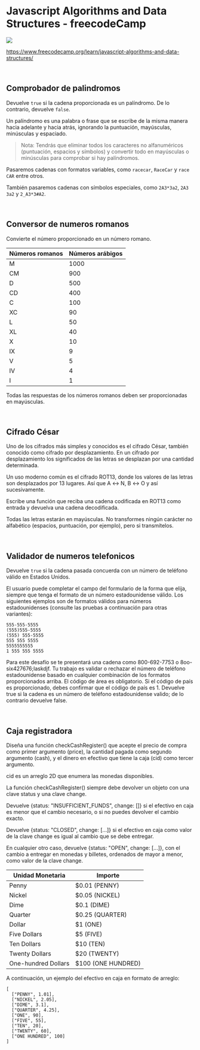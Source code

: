 # Javascript Algorithms and Data Structures - freecodeCamp

![](https://img.shields.io/badge/Code-Javascript-informational?style=flat&logo=javascript&logoColor=yellow&color=f0db4f)

https://www.freecodecamp.org/learn/javascript-algorithms-and-data-structures/

<br>

## Comprobador de palindromos
Devuelve ```true``` si la cadena proporcionada es un palíndromo. De lo contrario, devuelve ```false```.

Un palíndromo es una palabra o frase que se escribe de la misma manera hacia adelante y hacia atrás, ignorando la puntuación, mayúsculas, minúsculas y espaciado.

> Nota: Tendrás que eliminar todos los caracteres no alfanuméricos (puntuación, espacios y símbolos) y convertir todo en mayúsculas o minúsculas para comprobar si hay palíndromos.

Pasaremos cadenas con formatos variables, como ```racecar```, ```RaceCar``` y ```race CAR``` entre otros.

También pasaremos cadenas con símbolos especiales, como ```2A3*3a2```, ```2A3 3a2``` y ```2_A3*3#A2```.

<br>

## Conversor de numeros romanos
Convierte el número proporcionado en un número romano.

| Números romanos | Números arábigos |
| --- | --- |
| M | 1000 |
| CM | 900 |
| D | 500 |
| CD | 400 |
| C	| 100 |
| XC | 90 |
| L	| 50 |
| XL | 40 |
| X | 10 |
| IX | 9 |
| V	| 5 |
| IV | 4 |
| I | 1 |

Todas las respuestas de los números romanos deben ser proporcionadas en mayúsculas.

<br>

## Cifrado César
Uno de los cifrados más simples y conocidos es el cifrado César, también conocido como cifrado por desplazamiento. En un cifrado por desplazamiento los significados de las letras se desplazan por una cantidad determinada.

Un uso moderno común es el cifrado ROT13, donde los valores de las letras son desplazados por 13 lugares. Así que A ↔ N, B ↔ O y así sucesivamente.

Escribe una función que reciba una cadena codificada en ROT13 como entrada y devuelva una cadena decodificada.

Todas las letras estarán en mayúsculas. No transformes ningún carácter no alfabético (espacios, puntuación, por ejemplo), pero si transmítelos.

<br>

## Validador de numeros telefonicos 

Devuelve ```true``` si la cadena pasada concuerda con un número de teléfono válido en Estados Unidos.

El usuario puede completar el campo del formulario de la forma que elija, siempre que tenga el formato de un número estadounidense válido. Los siguientes ejemplos son de formatos válidos para números estadounidenses (consulte las pruebas a continuación para otras variantes):

```
555-555-5555
(555)555-5555
(555) 555-5555
555 555 5555
5555555555
1 555 555 5555
```

Para este desafío se te presentará una cadena como 800-692-7753 o 8oo-six427676;laskdjf. Tu trabajo es validar o rechazar el número de teléfono estadounidense basado en cualquier combinación de los formatos proporcionados arriba. El código de área es obligatorio. Si el código de país es proporcionado, debes confirmar que el código de país es 1. Devuelve true si la cadena es un número de teléfono estadounidense valido; de lo contrario devuelve false.


<br>

## Caja registradora

Diseña una función checkCashRegister() que acepte el precio de compra como primer argumento (price), la cantidad pagada como segundo argumento (cash), y el dinero en efectivo que tiene la caja (cid) como tercer argumento.

cid es un arreglo 2D que enumera las monedas disponibles.

La función checkCashRegister() siempre debe devolver un objeto con una clave status y una clave change.

Devuelve {status: "INSUFFICIENT_FUNDS", change: []} si el efectivo en caja es menor que el cambio necesario, o si no puedes devolver el cambio exacto.

Devuelve {status: "CLOSED", change: [...]} si el efectivo en caja como valor de la clave change es igual al cambio que se debe entregar.

En cualquier otro caso, devuelve {status: "OPEN", change: [...]}, con el cambio a entregar en monedas y billetes, ordenados de mayor a menor, como valor de la clave change.

| Unidad Monetaria | Importe |
| --- | --- |
| Penny	| $0.01 (PENNY) |
| Nickel | $0.05 (NICKEL) |
| Dime | $0.1 (DIME) |
| Quarter | $0.25 (QUARTER) |
| Dollar | $1 (ONE) |
| Five Dollars | $5 (FIVE) |
| Ten Dollars | $10 (TEN) |
| Twenty Dollars | $20 (TWENTY) |
| One-hundred Dollars |	$100 (ONE HUNDRED) |

A continuación, un ejemplo del efectivo en caja en formato de arreglo:

```
[
  ["PENNY", 1.01],
  ["NICKEL", 2.05],
  ["DIME", 3.1],
  ["QUARTER", 4.25],
  ["ONE", 90],
  ["FIVE", 55],
  ["TEN", 20],
  ["TWENTY", 60],
  ["ONE HUNDRED", 100]
]
```